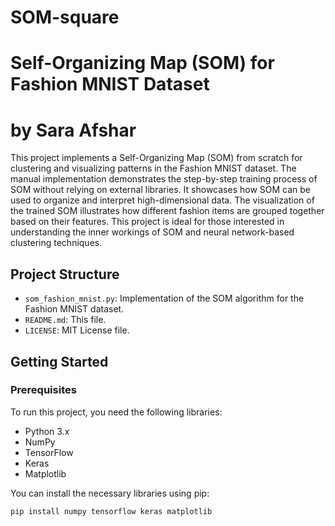 # SOM-square
# Self-Organizing Map (SOM) for Fashion MNIST Dataset
# by Sara Afshar

This project implements a Self-Organizing Map (SOM) from scratch for clustering and visualizing patterns in the Fashion MNIST dataset. The manual implementation demonstrates the step-by-step training process of SOM without relying on external libraries. It showcases how SOM can be used to organize and interpret high-dimensional data. The visualization of the trained SOM illustrates how different fashion items are grouped together based on their features. This project is ideal for those interested in understanding the inner workings of SOM and neural network-based clustering techniques.


## Project Structure

- `som_fashion_mnist.py`: Implementation of the SOM algorithm for the Fashion MNIST dataset.
- `README.md`: This file.
- `LICENSE`: MIT License file.

## Getting Started

### Prerequisites

To run this project, you need the following libraries:

- Python 3.x
- NumPy
- TensorFlow
- Keras
- Matplotlib

You can install the necessary libraries using pip:

```bash
pip install numpy tensorflow keras matplotlib
